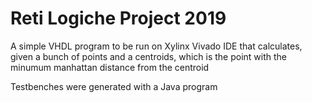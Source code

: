 # Reti Logiche Project 2019

A simple VHDL program to be run on Xylinx Vivado IDE that calculates, given a bunch of points and a centroids, which is the point with the minumum manhattan distance from the centroid

Testbenches were generated with a Java program
